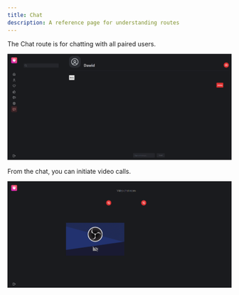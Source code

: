 ```yaml
---
title: Chat
description: A reference page for understanding routes
---
```


The Chat route is for chatting with all paired users.

![Alt text](../../../assets/chat/chat.png)

From the chat, you can initiate video calls.

![Alt text](../../../assets/chat/videochat.png)
